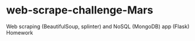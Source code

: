 # web-scrape-challenge-Mars
Web scraping (BeautifulSoup, splinter) and NoSQL (MongoDB) app (Flask)  Homework
